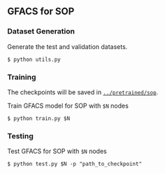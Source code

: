 ## GFACS for SOP

### Dataset Generation

Generate the test and validation datasets.
```raw
$ python utils.py
```


### Training

The checkpoints will be saved in [`../pretrained/sop`](../pretrained/sop).

Train GFACS model for SOP with `$N` nodes
```raw
$ python train.py $N
```


### Testing

Test GFACS for SOP with `$N` nodes
```raw
$ python test.py $N -p "path_to_checkpoint"
```
